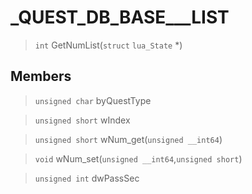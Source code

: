 # _QUEST_DB_BASE___LIST
 
> `int` GetNumList(`struct` `lua_State` *)
 
## Members
 
> `unsigned char` byQuestType
 
> `unsigned short` wIndex
 
> `unsigned short` wNum_get(`unsigned __int64`)
 
> `void` wNum_set(`unsigned __int64`,`unsigned short`)
 
> `unsigned int` dwPassSec
 
